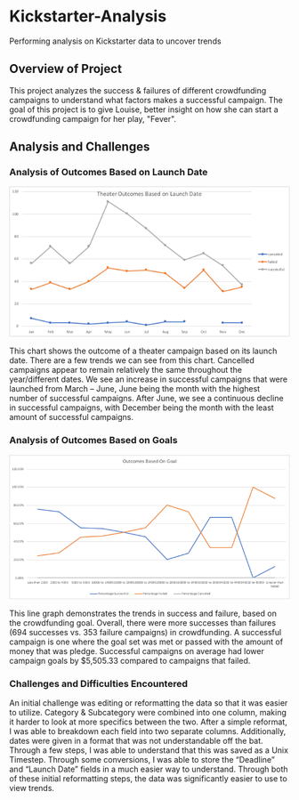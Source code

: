 # Kickstarter-Analysis
Performing analysis on Kickstarter data to uncover trends
## Overview of Project 
This project analyzes the success & failures of different crowdfunding campaigns to understand what factors makes a successful campaign. The goal of this project is to give Louise, better insight on how she can start a crowdfunding campaign for her play, "Fever".
## Analysis and Challenges
### Analysis of Outcomes Based on Launch Date
![Theater_Outcomes_vs_Launch](Resources/Theater_Outcomes_vs_Launch.png)

This chart shows the outcome of a theater campaign based on its launch date. There are a few trends we can see from this chart. Cancelled campaigns appear to remain relatively the same throughout the year/different dates. We see an increase in successful campaigns that were launched from March – June, June being the month with the highest number of successful campaigns. After June, we see a continuous decline in successful campaigns, with December being the month with the least amount of successful campaigns. 
### Analysis of Outcomes Based on Goals
![Outcomes_vs_Goals](Resources/Outcomes_vs_Goals.png)

This line graph demonstrates the trends in success and failure, based on the crowdfunding goal. Overall, there were more successes than failures (694 successes vs. 353 failure campaigns) in crowdfunding. A successful campaign is one where the goal set was met or passed with the amount of money that was pledge. Successful campaigns on average had lower campaign goals by $5,505.33 compared to campaigns that failed. 
### Challenges and Difficulties Encountered
An initial challenge was editing or reformatting the data so that it was easier to utilize. Category & Subcategory were combined into one column, making it harder to look at more specifics between the two. After a simple reformat, I was able to breakdown each field into two separate columns. Additionally, dates were given in a format that was not understandable off the bat. Through a few steps, I was able to understand that this was saved as a Unix Timestep. Through some conversions, I was able to store the “Deadline” and “Launch Date” fields in a much easier way to understand. Through both of these initial reformatting steps, the data was significantly easier to use to view trends. 
